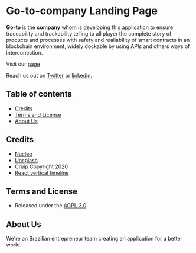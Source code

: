 # Go-to-company Landing Page

**Go-to** is the **company** whom is developing this application to ensure traceability and trackability telling to all player the complete story of products and processes with safety and realiability of smart contracts in an blockchain environment, widely dockable by using APIs and others ways of interconection.

Visit our [page](https://juniorbasecompany.github.io/go-to)

Reach us out on [Twitter](https://twitter.com/jrlivre) or [linkedin](https://www.linkedin.com/in/juniorbasecompany).

## Table of contents

* [Credits](#credits)
* [Terms and License](#terms-and-license)
* [About Us](#about-us)

## Credits

- [Nucleo](https://nucleoapp.com/)
- [Unsplash](https://unsplash.com/)
- [Cruip](https://cruip.com/) Copyright 2020
- [React vertical timeline](https://stephane-monnot.github.io/react-vertical-timeline)

## Terms and License

- Released under the [AGPL 3.0](https://www.gnu.org/licenses/agpl-3.0.pt-br.html).

## About Us

We're an Brazilian entrepreneur team creating an application for a better world.
